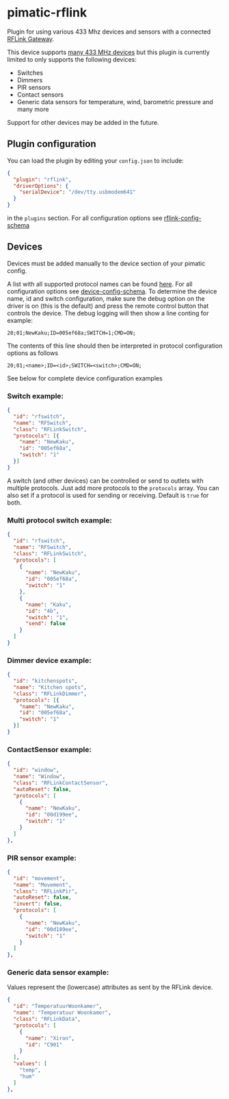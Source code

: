 pimatic-rflink
=======================

Plugin for using various 433 Mhz devices and sensors with a connected
[RFLink Gateway](http://www.nemcon.nl/blog2/).

This device supports [many 433 MHz devices](http://www.nemcon.nl/blog2/2015/07/devlist)
but this plugin is currently limited to only supports the following devices:
- Switches
- Dimmers
- PIR sensors
- Contact sensors 
- Generic data sensors for temperature, wind, barometric pressure and many more

Support for other devices may be added in the future.


Plugin configuration
------

You can load the plugin by editing your `config.json` to include:

```json
{
  "plugin": "rflink",
  "driverOptions": {
    "serialDevice": "/dev/tty.usbmodem641"
  }
}
```

in the `plugins` section. For all configuration options see [rflink-config-schema](rflink-config-schema.coffee)


Devices
------

Devices must be added manually to the device section of your pimatic config. 

A list with all supported protocol names can be found [here](https://github.com/ThibG/RFLink/blob/master/Doc/RFLink%20Protocol%20Reference.txt).
For all configuration options see [device-config-schema](device-config-schema.coffee).
To determine the device name, id and switch configuration, make sure the debug option on the driver is on (this is the 
default) and press the remote control button that controls the device. The debug logging will then show a line conting 
for example:
```
20;01;NewKaku;ID=005ef68a;SWITCH=1;CMD=ON;
```
The contents of this line should then be interpreted in protocol configuration options as follows 
```
20;01;<name>;ID=<id>;SWITCH=<switch>;CMD=ON;
```
See below for complete device configuration examples 
 
### Switch example:

```json
{
  "id": "rfswitch",
  "name": "RFSwitch",
  "class": "RFLinkSwitch",
  "protocols": [{
    "name": "NewKaku",
    "id": "005ef68a",
    "switch": "1"
  }]
}
```

A switch (and other devices) can be controlled or send to outlets with multiple protocols. Just
add more protocols to the `protocols` array. You can also set if a protocol
is used for sending or receiving. Default is `true` for both.

### Multi protocol switch example:

```json
{
  "id": "rfswitch",
  "name": "RFSwitch",
  "class": "RFLinkSwitch",
  "protocols": [
    {
      "name": "NewKaku",
      "id": "005ef68a",
      "switch": "1"
    },
    {
      "name": "Kaku",
      "id": "4b",
      "switch": "1",
      "send": false
    }
  ]
}
```

### Dimmer device example:
```json
{
  "id": "kitchenspots",
  "name": "Kitchen spots",
  "class": "RFLinkDimmer",
  "protocols": [{
    "name": "NewKaku",
    "id": "005ef68a",
    "switch": "1"
  }]
}
```

### ContactSensor example:
```json
{
  "id": "window",
  "name": "Window",
  "class": "RFLinkContactSensor",
  "autoReset": false,
  "protocols": [
    {
      "name": "NewKaku",
      "id": "00d199ee",
      "switch": "1"
    }
  ]
},
```

### PIR sensor example:
```json
{
  "id": "movement",
  "name": "Movement",
  "class": "RFLinkPir",
  "autoReset": false,
  "invert": false,
  "protocols": [
    {
      "name": "NewKaku",
      "id": "00d189ee",
      "switch": "1"
    }
  ]
},
```


### Generic data sensor example:
Values represent the (lowercase) attributes as sent by the RFLink device. 
```json
{ 
  "id": "TemperatuurWoonkamer",
  "name": "Temperatuur Woonkamer", 
  "class": "RFLinkData", 
  "protocols": [
    {
      "name": "Xiron",
      "id": "C901" 
    }
  ],
  "values": [
    "temp",
    "hum"
  ]
},
```

